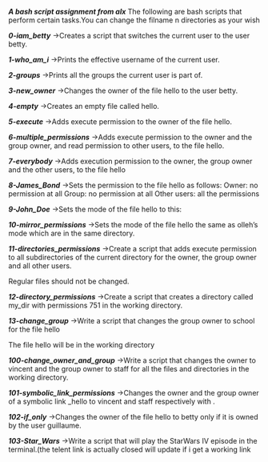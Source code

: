 ***A bash script assignment from alx***
The following are bash scripts that perform certain tasks.You can change the filname n directories as your wish 

***0-iam_betty***
->Creates a script that switches the current user to the user betty.


***1-who_am_i***
->Prints the effective username of the current user.


***2-groups***
->Prints all the groups the current user is part of.


***3-new_owner***
->Changes the owner of the file hello to the user betty.

***4-empty***
->Creates an empty file called hello.

***5-execute***
->Adds execute permission to the owner of the file hello.


***6-multiple_permissions***
->Adds execute permission to the owner and the group owner, and read permission to other users, to the file hello.


***7-everybody***
->Adds execution permission to the owner, the group owner and the other users, to the file hello


***8-James_Bond***
->Sets the permission to the file hello as follows:
	Owner: no permission at all
	Group: no permission at all
	Other users: all the permissions

***9-John_Doe***
->Sets the mode of the file hello to this:

***10-mirror_permissions***
->Sets the mode of the file hello the same as olleh’s mode which are in the same directory.



***11-directories_permissions***
->Create a script that adds execute permission to all subdirectories of the current directory for the owner, the group owner and all other users.

Regular files should not be changed.

***12-directory_permissions***
->Create a script that creates a directory called my_dir with permissions 751 in the working directory.

***13-change_group***
->Write a script that changes the group owner to school for the file hello

The file hello will be in the working directory


***100-change_owner_and_group***
->Write a script that changes the owner to vincent and the group owner to staff for all the files and directories in the working directory.


***101-symbolic_link_permissions***
->Changes the owner and the group owner of a symbolic link _hello to vincent and staff respectively with .


***102-if_only***
->Changes the owner of the file hello to betty only if it is owned by the user guillaume.



***103-Star_Wars***
->Write a script that will play the StarWars IV episode in the terminal.(the telent link is actually closed will update if i get a working link
